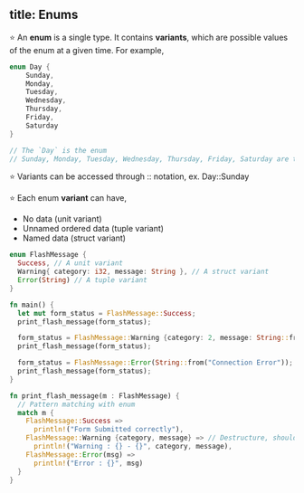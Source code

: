 title: Enums
---

⭐️ An **enum** is a single type. It contains **variants**, which are possible values of the enum at a given time. For example,

```rust
enum Day {
    Sunday,
    Monday,
    Tuesday,
    Wednesday,
    Thursday,
    Friday,
    Saturday
}

// The `Day` is the enum
// Sunday, Monday, Tuesday, Wednesday, Thursday, Friday, Saturday are the variants
```

⭐️ Variants can be accessed through :: notation, ex. Day::Sunday

⭐️ Each enum **variant** can have,
* No data (unit variant)
* Unnamed ordered data (tuple variant)
* Named data (struct variant)


```rust
enum FlashMessage {
  Success, // A unit variant
  Warning{ category: i32, message: String }, // A struct variant
  Error(String) // A tuple variant
}

fn main() {
  let mut form_status = FlashMessage::Success;
  print_flash_message(form_status);

  form_status = FlashMessage::Warning {category: 2, message: String::from("Field X is required")};
  print_flash_message(form_status);

  form_status = FlashMessage::Error(String::from("Connection Error"));
  print_flash_message(form_status);
}

fn print_flash_message(m : FlashMessage) {
  // Pattern matching with enum
  match m {
    FlashMessage::Success =>
      println!("Form Submitted correctly"),
    FlashMessage::Warning {category, message} => // Destructure, should use same field names
      println!("Warning : {} - {}", category, message),
    FlashMessage::Error(msg) =>
      println!("Error : {}", msg)
  }
}
```
